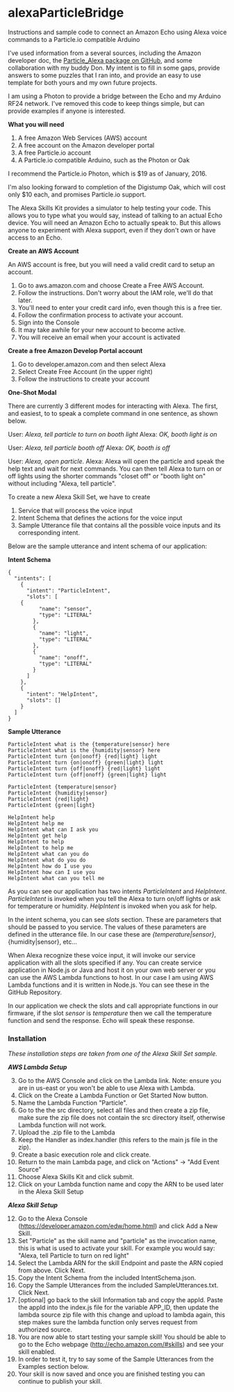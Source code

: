 # alexaParticleBridge

Instructions and sample code to connect an Amazon Echo using Alexa voice commands to a Particle.io compatible Arduino

I've used information from a several sources, including the Amazon developer doc, the [Particle_Alexa package on GitHub]( https://github.com/krvarma/Particle_Alexa), and some collaboration with my buddy Don. My intent is to fill in some gaps, provide answers to some puzzles that I ran into, and provide an easy to use template for both yours and my own future projects.

I am using a Photon to provide a bridge between the Echo and my Arduino RF24 network. I've removed this code to keep things simple, but can provide examples if anyone is interested.

**What you will need**

1. A free Amazon Web Services (AWS) account
1. A free account on the Amazon developer portal
1. A free Particle.io account
1. A Particle.io compatible Arduino, such as the Photon or Oak

I recommend the Particle.io Photon, which is $19 as of January, 2016.

I'm also looking forward to completion of the Digistump Oak, which will cost only $10 each, and promises Particle.io support.

The Alexa Skills Kit provides a simulator to help testing your code. This allows you to type what you would say, instead of talking to an actual Echo device. You will need an Amazon Echo to actually speak to. But this allows anyone to experiment with Alexa support, even if they don't own or have access to an Echo.

**Create an AWS Account**

An AWS account is free, but you will need a valid credit card to setup an account.
1. Go to aws.amazon.com and choose Create a Free AWS Account.
2. Follow the instructions. Don't worry about the IAM role, we'll do that later.
2. You'll need to enter your credit card info, even though this is a free tier.
2. Follow the confirmation process to activate your account.
1. Sign into the Console
2. It may take awhile for your new account to become active.
2. You will receive an email when your account is activated

**Create a free Amazon Develop Portal account**

1. Go to developer.amazon.com and then select Alexa
1. Select Create Free Account (in the upper right)
2. Follow the instructions to create your account


**One-Shot Modal**

There are currently 3 different modes for interacting with Alexa. The first, and easiest, to to speak a complete command in one sentence, as shown below.

User: *Alexa, tell particle to turn on booth light*
Alexa: *OK, booth light is on*

User: *Alexa, tell particle booth off*
Alexa: *OK, booth is off*

User: *Alexa, open particle*.
Alexa: Alexa will open the particle and speak the help text and wait for next commands. You can then tell Alexa to turn on or off lights using the shorter commands "closet off" or "booth light on" without including "Alexa, tell particle".

To create a new Alexa Skill Set, we have to create

1. Service that will process the voice input
2. Intent Schema that defines the actions for the voice input
2. Sample Utterance file that contains all the possible voice inputs and its corresponding intent.

Below are the sample utterance and intent schema of our application:

**Intent Schema**

    {
      "intents": [
        {
          "intent": "ParticleIntent",
          "slots": [
    	{
              "name": "sensor",
              "type": "LITERAL"
            },
            {
              "name": "light",
              "type": "LITERAL"
            },
            {
              "name": "onoff",
              "type": "LITERAL"
            }
          ]
        },
        {
          "intent": "HelpIntent",
          "slots": []
        }
      ]
    }

**Sample Utterance**

    ParticleIntent what is the {temperature|sensor} here
    ParticleIntent what is the {humidity|sensor} here
    ParticleIntent turn {on|onoff} {red|light} light
    ParticleIntent turn {on|onoff} {green|light} light
    ParticleIntent turn {off|onoff} {red|light} light
    ParticleIntent turn {off|onoff} {green|light} light

    ParticleIntent {temperature|sensor}
    ParticleIntent {humidity|sensor}
    ParticleIntent {red|light}
    ParticleIntent {green|light}

    HelpIntent help
    HelpIntent help me
    HelpIntent what can I ask you
    HelpIntent get help
    HelpIntent to help
    HelpIntent to help me
    HelpIntent what can you do
    HelpIntent what do you do
    HelpIntent how do I use you
    HelpIntent how can I use you
    HelpIntent what can you tell me
As you can see our application has two intents *ParticleIntent* and *HelpIntent*. *ParticleIntent* is invoked when you tell the Alexa to turn on/off lights or ask for temperature or humidity. *HelpIntent* is invoked when you ask for help.

In the intent schema, you can see *slots* section. These are parameters that should be passed to you service. The values of these parameters are defined in the utterance file. In our case these are *{temperature|sensor}*, {humidity|sensor}, etc...

When Alexa recognize these voice input, it will invoke our service application with all the slots specified if any. You can create service application in Node.js or Java and host it on your own web server or you can use the AWS Lambda functions to host. In our case I am using AWS Lambda functions and it is written in Node.js. You can see these in the GitHub Repository.

In our application we check the slots and call appropriate functions in our firmware, if the slot *sensor* is *temperature* then we call the temperature function and send the response. Echo will speak these response.


### Installation

*These installation steps are taken from one of the Alexa Skill Set sample.*

***AWS Lambda Setup***

 3. Go to the AWS Console and click on the Lambda link. Note: ensure you
    are in us-east or you won't be able to use Alexa with Lambda.
 4. Click on the Create a Lambda Function or Get Started Now button.
 4. Name the Lambda Function "Particle".
 5. Go to the the src directory, select all files and then create a zip file, make sure the zip file does not contain the src directory itself, otherwise Lambda function will not work.
 6. Upload the .zip file to the Lambda
 7. Keep the Handler as index.handler (this refers to the main js file in the zip).
 8. Create a basic execution role and click create.
 9. Return to the main Lambda page, and click on "Actions" -> "Add Event Source"
 10. Choose Alexa Skills Kit and click submit.
 11. Click on your Lambda function name and copy the ARN to be used later in the Alexa Skill Setup

***Alexa Skill Setup***

 12. Go to the Alexa Console (https://developer.amazon.com/edw/home.html) and click Add a New Skill.
 13. Set "Particle" as the skill name and "particle" as the invocation name, this is what is used to activate your skill. For example you would say: "Alexa, tell Particle to turn on red light"
 14. Select the Lambda ARN for the skill Endpoint and paste the ARN copied from above. Click Next.
 15. Copy the Intent Schema from the included IntentSchema.json.
 16. Copy the Sample Utterances from the included SampleUtterances.txt. Click Next.
 17. [optional] go back to the skill Information tab and copy the appId. Paste the appId into the index.js file for the variable APP_ID,
   then update the lambda source zip file with this change and upload to lambda again, this step makes sure the lambda function only serves request from authorized source.
 18. You are now able to start testing your sample skill! You should be able to go to the Echo webpage (http://echo.amazon.com/#skills) and see your skill enabled.
 19. In order to test it, try to say some of the Sample Utterances from the Examples section below.
 20. Your skill is now saved and once you are finished testing you can continue to publish your skill.

